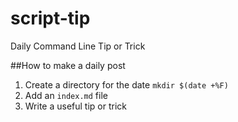 script-tip
==========

Daily Command Line Tip or Trick


##How to make a daily post

1. Create a directory for the date `mkdir $(date +%F)`
1. Add an `index.md` file
1. Write a useful tip or trick
